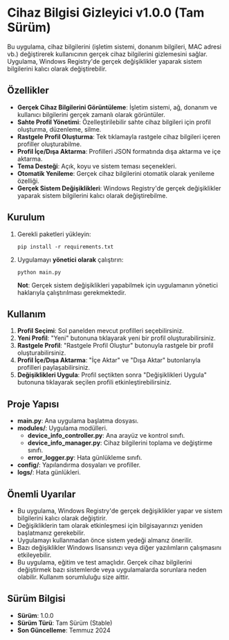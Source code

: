 # Cihaz Bilgisi Gizleyici v1.0.0 (Tam Sürüm)

Bu uygulama, cihaz bilgilerini (işletim sistemi, donanım bilgileri, MAC adresi vb.) değiştirerek kullanıcının gerçek cihaz bilgilerini gizlemesini sağlar. Uygulama, Windows Registry'de gerçek değişiklikler yaparak sistem bilgilerini kalıcı olarak değiştirebilir.

## Özellikler

- **Gerçek Cihaz Bilgilerini Görüntüleme**: İşletim sistemi, ağ, donanım ve kullanıcı bilgilerini gerçek zamanlı olarak görüntüler.
- **Sahte Profil Yönetimi**: Özelleştirilebilir sahte cihaz bilgileri için profil oluşturma, düzenleme, silme.
- **Rastgele Profil Oluşturma**: Tek tıklamayla rastgele cihaz bilgileri içeren profiller oluşturabilme.
- **Profil İçe/Dışa Aktarma**: Profilleri JSON formatında dışa aktarma ve içe aktarma.
- **Tema Desteği**: Açık, koyu ve sistem teması seçenekleri.
- **Otomatik Yenileme**: Gerçek cihaz bilgilerini otomatik olarak yenileme özelliği.
- **Gerçek Sistem Değişiklikleri**: Windows Registry'de gerçek değişiklikler yaparak sistem bilgilerini kalıcı olarak değiştirebilme.

## Kurulum

1. Gerekli paketleri yükleyin:
   ```
   pip install -r requirements.txt
   ```

2. Uygulamayı **yönetici olarak** çalıştırın:
   ```
   python main.py
   ```
   
   **Not**: Gerçek sistem değişiklikleri yapabilmek için uygulamanın yönetici haklarıyla çalıştırılması gerekmektedir.

## Kullanım

1. **Profil Seçimi**: Sol panelden mevcut profilleri seçebilirsiniz.
2. **Yeni Profil**: "Yeni" butonuna tıklayarak yeni bir profil oluşturabilirsiniz.
3. **Rastgele Profil**: "Rastgele Profil Oluştur" butonuyla rastgele bir profil oluşturabilirsiniz.
4. **Profil İçe/Dışa Aktarma**: "İçe Aktar" ve "Dışa Aktar" butonlarıyla profilleri paylaşabilirsiniz.
5. **Değişiklikleri Uygula**: Profil seçtikten sonra "Değişiklikleri Uygula" butonuna tıklayarak seçilen profili etkinleştirebilirsiniz.

## Proje Yapısı

- **main.py**: Ana uygulama başlatma dosyası.
- **modules/**: Uygulama modülleri.
  - **device_info_controller.py**: Ana arayüz ve kontrol sınıfı.
  - **device_info_manager.py**: Cihaz bilgilerini toplama ve değiştirme sınıfı.
  - **error_logger.py**: Hata günlükleme sınıfı.
- **config/**: Yapılandırma dosyaları ve profiller.
- **logs/**: Hata günlükleri.

## Önemli Uyarılar

- Bu uygulama, Windows Registry'de gerçek değişiklikler yapar ve sistem bilgilerini kalıcı olarak değiştirir.
- Değişikliklerin tam olarak etkinleşmesi için bilgisayarınızı yeniden başlatmanız gerekebilir.
- Uygulamayı kullanmadan önce sistem yedeği almanız önerilir.
- Bazı değişiklikler Windows lisansınızı veya diğer yazılımların çalışmasını etkileyebilir.
- Bu uygulama, eğitim ve test amaçlıdır. Gerçek cihaz bilgilerini değiştirmek bazı sistemlerde veya uygulamalarda sorunlara neden olabilir. Kullanım sorumluluğu size aittir.

## Sürüm Bilgisi

- **Sürüm**: 1.0.0
- **Sürüm Türü**: Tam Sürüm (Stable)
- **Son Güncelleme**: Temmuz 2024